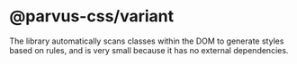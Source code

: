 # @parvus-css/variant

The library automatically scans classes within the DOM to generate styles based on rules, and is very small because it has no external dependencies.